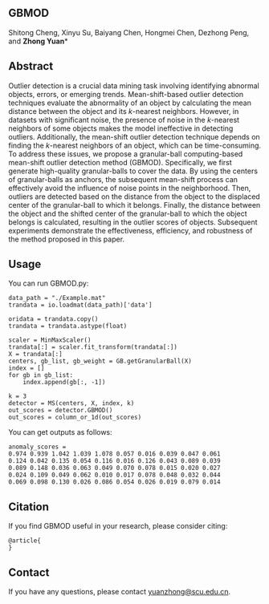 ## GBMOD
Shitong Cheng, Xinyu Su, Baiyang Chen, Hongmei Chen, Dezhong Peng, and **Zhong Yuan***

## Abstract
Outlier detection is a crucial data mining task involving identifying abnormal objects, errors, or emerging trends. Mean-shift-based outlier detection techniques evaluate the abnormality of an object by calculating the mean distance between the object and its $k$-nearest neighbors. However, in datasets with significant noise, the presence of noise in the $k$-nearest neighbors of some objects makes the model ineffective in detecting outliers. Additionally, the mean-shift outlier detection technique depends on finding the $k$-nearest neighbors of an object, which can be time-consuming. To address these issues, we propose a granular-ball computing-based mean-shift outlier detection method (GBMOD). Specifically, we first generate high-quality granular-balls to cover the data. By using the centers of granular-balls as anchors, the subsequent mean-shift process can effectively avoid the influence of noise points in the neighborhood. Then, outliers are detected based on the distance from the object to the displaced center of the granular-ball to which it belongs. Finally, the distance between the object and the shifted center of the granular-ball to which the object belongs is calculated, resulting in the outlier scores of objects. Subsequent experiments demonstrate the effectiveness, efficiency, and robustness of the method proposed in this paper.

## Usage
You can run GBMOD.py:
```
data_path = "./Example.mat"
trandata = io.loadmat(data_path)['data']

oridata = trandata.copy()
trandata = trandata.astype(float)

scaler = MinMaxScaler()
trandata[:] = scaler.fit_transform(trandata[:])
X = trandata[:]
centers, gb_list, gb_weight = GB.getGranularBall(X)
index = []
for gb in gb_list:
    index.append(gb[:, -1])

k = 3
detector = MS(centers, X, index, k)
out_scores = detector.GBMOD()
out_scores = column_or_1d(out_scores)
```

You can get outputs as follows:
```
anomaly_scores =
0.974 0.939 1.042 1.039 1.078 0.057 0.016 0.039 0.047 0.061
0.124 0.042 0.135 0.054 0.116 0.016 0.126 0.043 0.089 0.039
0.089 0.148 0.036 0.063 0.049 0.070 0.078 0.015 0.020 0.027
0.024 0.109 0.049 0.062 0.010 0.017 0.078 0.048 0.032 0.044
0.069 0.098 0.130 0.026 0.086 0.054 0.026 0.019 0.079 0.014
```

## Citation
If you find GBMOD useful in your research, please consider citing:
```
@article{
}
```
## Contact
If you have any questions, please contact yuanzhong@scu.edu.cn.
